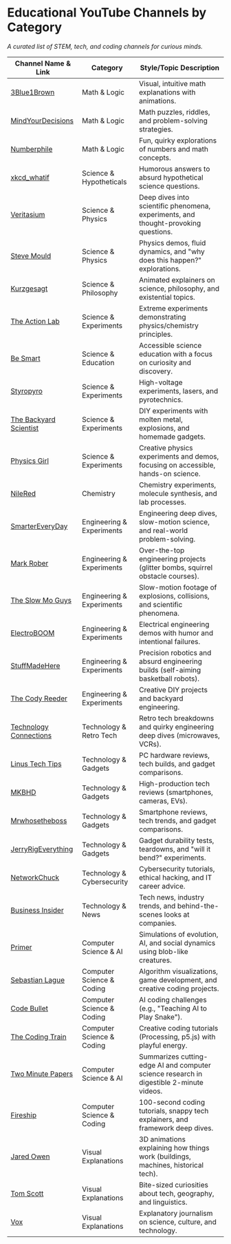 # Educational YouTube Channels by Category  
*A curated list of STEM, tech, and coding channels for curious minds.*  

| Channel Name & Link                                                                 | Category                   | Style/Topic Description                                                                 |
|-------------------------------------------------------------------------------------|----------------------------|-----------------------------------------------------------------------------------------|
| [3Blue1Brown](https://youtube.com/@3blue1brown)                                     | Math & Logic               | Visual, intuitive math explanations with animations.                                   |
| [MindYourDecisions](https://youtube.com/@mindyourdecisions)                         | Math & Logic               | Math puzzles, riddles, and problem-solving strategies.                                 |
| [Numberphile](https://youtube.com/@numberphile)                                     | Math & Logic               | Fun, quirky explorations of numbers and math concepts.                                 |
| [xkcd_whatif](https://youtube.com/@xkcd_whatif)                                     | Science & Hypotheticals    | Humorous answers to absurd hypothetical science questions.                             |
| [Veritasium](https://youtube.com/@veritasium)                                       | Science & Physics          | Deep dives into scientific phenomena, experiments, and thought-provoking questions.    |
| [Steve Mould](https://youtube.com/@stevemould)                                      | Science & Physics          | Physics demos, fluid dynamics, and "why does this happen?" explorations.               |
| [Kurzgesagt](https://youtube.com/@kurzgesagt)                                       | Science & Philosophy       | Animated explainers on science, philosophy, and existential topics.                    |
| [The Action Lab](https://youtube.com/@theactionlab)                                 | Science & Experiments      | Extreme experiments demonstrating physics/chemistry principles.                        |
| [Be Smart](https://youtube.com/@besmart)                                            | Science & Education        | Accessible science education with a focus on curiosity and discovery.                  |
| [Styropyro](https://youtube.com/@styropyro)                                         | Science & Experiments      | High-voltage experiments, lasers, and pyrotechnics.                                    |
| [The Backyard Scientist](https://youtube.com/@thebackyardscientist)                 | Science & Experiments      | DIY experiments with molten metal, explosions, and homemade gadgets.                  |
| [Physics Girl](https://youtube.com/@PhysicsGirl)                                    | Science & Experiments      | Creative physics experiments and demos, focusing on accessible, hands-on science.      |
| [NileRed](https://youtube.com/@nilered)                                             | Chemistry                  | Chemistry experiments, molecule synthesis, and lab processes.                          |
| [SmarterEveryDay](https://youtube.com/@smartereveryday)                             | Engineering & Experiments  | Engineering deep dives, slow-motion science, and real-world problem-solving.           |
| [Mark Rober](https://youtube.com/@markrober)                                        | Engineering & Experiments  | Over-the-top engineering projects (glitter bombs, squirrel obstacle courses).          |
| [The Slow Mo Guys](https://youtube.com/@theslowmoguys)                              | Engineering & Experiments  | Slow-motion footage of explosions, collisions, and scientific phenomena.               |
| [ElectroBOOM](https://youtube.com/@electroboom)                                     | Engineering & Experiments  | Electrical engineering demos with humor and intentional failures.                      |
| [StuffMadeHere](https://youtube.com/@stuffmadehere)                                 | Engineering & Experiments  | Precision robotics and absurd engineering builds (self-aiming basketball robots).      |
| [The Cody Reeder](https://youtube.com/@thecodyreeder)                               | Engineering & Experiments  | Creative DIY projects and backyard engineering.                                        |
| [Technology Connections](https://youtube.com/@technologyconnections)                | Technology & Retro Tech    | Retro tech breakdowns and quirky engineering deep dives (microwaves, VCRs).           |
| [Linus Tech Tips](https://youtube.com/@linustechtips)                               | Technology & Gadgets       | PC hardware reviews, tech builds, and gadget comparisons.                              |
| [MKBHD](https://youtube.com/@mkbhd)                                                 | Technology & Gadgets       | High-production tech reviews (smartphones, cameras, EVs).                              |
| [Mrwhosetheboss](https://youtube.com/@mrwhosetheboss)                               | Technology & Gadgets       | Smartphone reviews, tech trends, and gadget comparisons.                               |
| [JerryRigEverything](https://youtube.com/@jerryrigeverything)                       | Technology & Gadgets       | Gadget durability tests, teardowns, and "will it bend?" experiments.                   |
| [NetworkChuck](https://youtube.com/@networkchuck)                                   | Technology & Cybersecurity | Cybersecurity tutorials, ethical hacking, and IT career advice.                        |
| [Business Insider](https://youtube.com/@businessinsider)                            | Technology & News          | Tech news, industry trends, and behind-the-scenes looks at companies.                  |
| [Primer](https://youtube.com/@primerblobs)                                          | Computer Science & AI      | Simulations of evolution, AI, and social dynamics using blob-like creatures.           |
| [Sebastian Lague](https://youtube.com/@sebastianlague)                              | Computer Science & Coding  | Algorithm visualizations, game development, and creative coding projects.              |
| [Code Bullet](https://youtube.com/@codebullet)                                      | Computer Science & Coding  | AI coding challenges (e.g., "Teaching AI to Play Snake").                              |
| [The Coding Train](https://youtube.com/@thecodingtrain)                             | Computer Science & Coding  | Creative coding tutorials (Processing, p5.js) with playful energy.                     |
| [Two Minute Papers](https://youtube.com/@TwoMinutePapers)                           | Computer Science & AI      | Summarizes cutting-edge AI and computer science research in digestible 2-minute videos.|
| [Fireship](https://youtube.com/@fireship)                                           | Computer Science & Coding  | 100-second coding tutorials, snappy tech explainers, and framework deep dives.         |
| [Jared Owen](https://youtube.com/@jaredowen)                                        | Visual Explanations         | 3D animations explaining how things work (buildings, machines, historical tech).       |
| [Tom Scott](https://youtube.com/@tomscottgo)                                        | Visual Explanations         | Bite-sized curiosities about tech, geography, and linguistics.                         |
| [Vox](https://youtube.com/@vox)                                                     | Visual Explanations         | Explanatory journalism on science, culture, and technology.                            |
